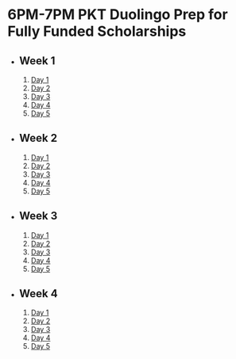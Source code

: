 # 6PM-7PM PKT Duolingo Prep for Fully Funded Scholarships

- ## Week 1

   1. [Day 1](https://www.facebook.com/iCodeguru/videos/395676239998795)
   2. [Day 2](https://www.facebook.com/watch/?v=2272009033159020)
   3. [Day 3](https://www.facebook.com/iCodeguru/videos/786680036822590/)
   4. [Day 4](https://www.facebook.com/iCodeguru/videos/530402086146352)
   5. [Day 5](https://www.facebook.com/iCodeguru/videos/1269162867434370)

- ## Week 2

   1. [Day 1](https://www.facebook.com/iCodeguru/videos/1616978815516936)
   2. [Day 2](https://www.facebook.com/iCodeguru/videos/853025016809013)
   3. [Day 3](https://www.facebook.com/iCodeguru/videos/1467799940503081/)
   4. [Day 4](https://www.facebook.com/iCodeguru/videos/2004195400009676/)
   5. [Day 5](https://www.facebook.com/iCodeguru/videos/555592770186612)

- ## Week 3

   1. [Day 1](https://www.facebook.com/iCodeguru/videos/858847689647948)
   2. [Day 2](https://www.facebook.com/iCodeguru/videos/853990546870410)
   3. [Day 3](https://www.facebook.com/iCodeguru/videos/1073227657720900)
   4. [Day 4](https://www.facebook.com/iCodeguru/videos/1075747804228420)
   5. [Day 5](https://www.facebook.com/iCodeguru/videos/1653941121820006)

- ## Week 4

   1. [Day 1](https://www.facebook.com/iCodeguru/videos/504555332389032)
   2. [Day 2](https://www.facebook.com/iCodeguru/videos/1903830223465367)
   3. [Day 3](https://www.facebook.com/iCodeguru/videos/1051441813385463)
   4. [Day 4](https://www.facebook.com/iCodeguru/videos/1991294484633167)
   5. [Day 5](https://www.facebook.com/iCodeguru/videos/1207528843810554)

<!-- - ## Week 5

   1. [Day 1](https://www.facebook.com/iCodeguru/videos/549683400997706)
   2. [Day 2](https://www.facebook.com/iCodeguru/videos/530971392964881)
   3. [Day 3](https://www.facebook.com/iCodeguru/videos/425445793931383)
   4. [Day 4](https://www.facebook.com/iCodeguru/videos/881594464064864)
   5. [Day 5]() -->

<!-- - ## Week 

   1. [Day 1]()
   2. [Day 2]()
   3. [Day 3]()
   4. [Day 4]()
   5. [Day 5]() -->